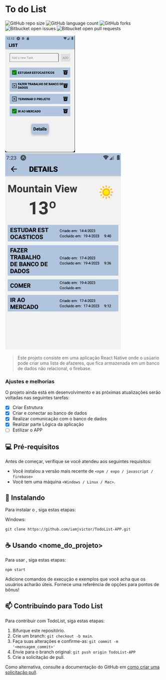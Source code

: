 # To do List

>

![GitHub repo size](https://img.shields.io/github/repo-size/iamjvictor/TodoList-APP?style=for-the-badge)
![GitHub language count](https://img.shields.io/github/languages/count/iamjvictor/TodoList-APP?style=for-the-badge)
![GitHub forks](https://img.shields.io/github/forks/iamjvictor/TodoList-APP?style=for-the-badge)
![Bitbucket open issues](https://img.shields.io/bitbucket/issues/iamjvictor/TodoList-APP?style=for-the-badge)
![Bitbucket open pull requests](https://img.shields.io/bitbucket/pr-raw/iamjvictor/TodoList-APPe?style=for-the-badge)

<img src="TelaInicial.png" alt="Tela inicial">
<img src="DetailsScreen.png" alt="Tela inicial">

> Este projeto consiste em uma aplicação React Native onde o usúario pode criar uma lista de afazeres, que fica armazenada em um banco de dados não relacional, o firebase.

### Ajustes e melhorias

O projeto ainda está em desenvolvimento e as próximas atualizações serão voltadas nas seguintes tarefas:

- [x] Criar Estrutura
- [x] Criar e conectar ao banco de dados
- [x] Realizar comunicação com o banco de dados
- [x] Realizar parte Lógica da aplicação
- [ ] Estilizar o APP

## 💻 Pré-requisitos

Antes de começar, verifique se você atendeu aos seguintes requisitos:

* Você instalou a versão mais recente de `<npm / expo / javascript / firebase>`
* Você tem uma máquina `<Windows / Linux / Mac>`. 


## 🚀 Instalando <TodoList>

Para instalar o <TodoList>, siga estas etapas:


Windows:
```
git clone https://github.com/iamjvictor/TodoList-APP.git
```

## ☕ Usando <nome_do_projeto>

Para usar <TodoList>, siga estas etapas:

```
npm start
```

Adicione comandos de execução e exemplos que você acha que os usuários acharão úteis. Fornece uma referência de opções para pontos de bônus!

## 📫 Contribuindo para Todo List

Para contribuir com TodoList, siga estas etapas:

1. Bifurque este repositório.
2. Crie um branch: `git checkout -b main`.
3. Faça suas alterações e confirme-as: `git commit -m '<mensagem_commit>'`
4. Envie para o branch original: `git push origin TodoList-APP `
5. Crie a solicitação de pull.

Como alternativa, consulte a documentação do GitHub em [como criar uma solicitação pull](https://help.github.com/en/github/collaborating-with-issues-and-pull-requests/creating-a-pull-request).


